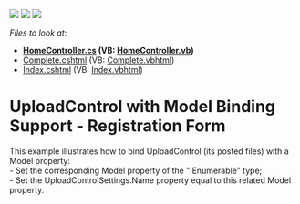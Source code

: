 <!-- default badges list -->
![](https://img.shields.io/endpoint?url=https://codecentral.devexpress.com/api/v1/VersionRange/128553171/20.2.3%2B)
[![](https://img.shields.io/badge/Open_in_DevExpress_Support_Center-FF7200?style=flat-square&logo=DevExpress&logoColor=white)](https://supportcenter.devexpress.com/ticket/details/T185980)
[![](https://img.shields.io/badge/📖_How_to_use_DevExpress_Examples-e9f6fc?style=flat-square)](https://docs.devexpress.com/GeneralInformation/403183)
<!-- default badges end -->
<!-- default file list -->
*Files to look at*:

* **[HomeController.cs](./CS/T983248_MVC/Controllers/HomeController.cs) (VB: [HomeController.vb](./VB/T983248_VB/Controllers/HomeController.vb))**
* [Complete.cshtml](./CS/T983248_MVC/Views/Home/Complete.cshtml) (VB: [Complete.vbhtml](./VB/T983248_VB/Views/Home/Complete.vbhtml))
* [Index.cshtml](./CS/T983248_MVC/Views/Home/Index.cshtml) (VB: [Index.vbhtml](./VB/T983248_VB/Views/Home/Index.vbhtml))

<!-- default file list end -->
# UploadControl with Model Binding Support - Registration Form


This example illustrates how to bind UploadControl (its posted files) with a Model property:<br />- Set the corresponding Model property of the "IEnumerable<UploadedFile>" type;<br />- Set the UploadControlSettings.Name property equal to this related Model property.

<br/>


